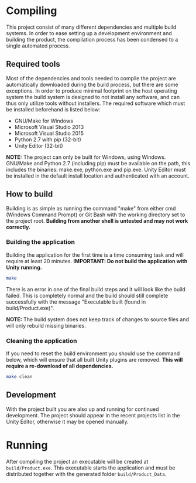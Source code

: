 # Compiling
This project consist of many different dependencies and multiple build systems. In order to ease setting up a development environment and building the product, the compilation process has been condensed to a single automated process.

## Required tools
Most of the dependencies and tools needed to compile the project are automatically downloaded during the build process, but there are some exceptions. In order to produce minimal footprint on the host operating system the build system is designed to not install any software, and can thus only utilize tools without installers. The required software which must be installed beforehand is listed below:

* GNU/Make for Windows
* Microsoft Visual Studio 2013
* Microsoft Visual Studio 2015
* Python 2.7 with pip (32-bit)
* Unity Editor (32-bit)

**NOTE:** The project can only be built for Windows, using Windows. GNU/Make and Python 2.7 (including pip) must be available on the path, this includes the binaries: make.exe, python.exe and pip.exe. Unity Editor must be installed in the default install location and authenticated with an account.

## How to build
Building is as simple as running the command "make" from either cmd (Windows Command Prompt) or Git Bash with the working directory set to the project root. **Building from another shell is untested and may not work correctly.**

### Building the application
Building the application for the first time is a time consuming task and will require at least 20 minutes. **IMPORTANT: Do not build the application with Unity running.**
```bash
make
```

There is an error in one of the final build steps and it will look like the build failed. This is completely normal and the build should still complete successfully with the message "Executable built (found in build/Product.exe)".

**NOTE:** The build system does not keep track of changes to source files and will only rebuild missing binaries.

### Cleaning the application
If you need to reset the build environment you should use the command below, which will ensure that all built Unity plugins are removed. **This will require a re-download of all dependencies.**
```bash
make clean
```

## Development
With the project built you are also up and running for continued development. The project should appear in the recent projects list in the Unity Editor, otherwise it may be opened manually.

# Running
After compiling the project an executable will be created at `build/Product.exe`. This executable starts the application and must be distributed together with the generated folder `build/Product_Data`.
